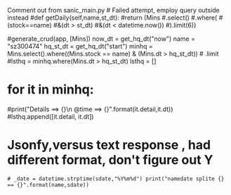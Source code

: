 Comment out from sanic_main.py
    # Failed attempt, employ query outside instead
    #def getDaily(self,name,st_dt):
        #return (Mins
               #.select()
               #.where(
                   #(stock==name)
                   #&(dt > st_dt)
                   #&(dt < datetime.now())
               #).limit(6))


#generate_crud(app, [Mins])
now_dt = get_hq_dt("now")
name = "sz300474"
hq_st_dt = get_hq_dt("start")
minhq = Mins.select().where((Mins.stock == name)
                            & (Mins.dt > hq_st_dt))  # .limit
#lsthq = minhq.where(Mins.dt > hq_st_dt)
lsthq = []
# for it in minhq:
#print("Details ==> {}\n @time ==> {}".format(it.detail,it.dt))
#lsthq.append([it.detail, it.dt])

# Jsonfy,versus  text response , had different format, don't figure out Y


    # _date = datetime.strptime(sdate,"%Y%m%d") print("namedate splite {} == {}".format(name,sdate))

